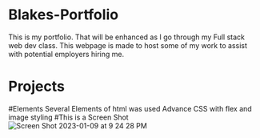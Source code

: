 # Blakes-Portfolio
This is my portfolio. That will be enhanced as I go through my Full stack web dev class. This webpage is made to host some of my work to assist with potential employers hiring me. 

# Projects
#Elements
Several Elements of html was used 
Advance CSS with flex and image styling
#This is a Screen Shot
![Screen Shot 2023-01-09 at 9 24 28 PM](https://user-images.githubusercontent.com/112834113/211461601-b359108a-48c1-409b-8048-3130c9f32443.png)
